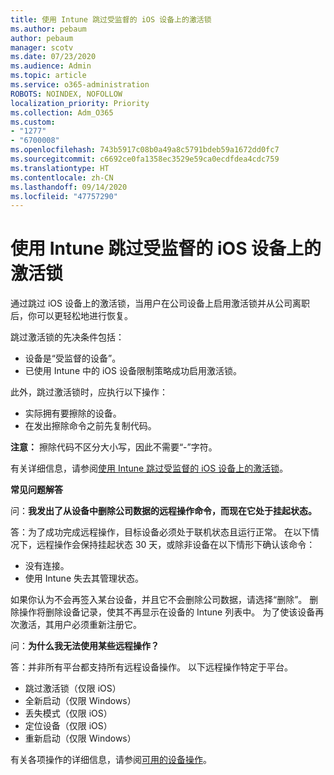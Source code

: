 ```yaml
---
title: 使用 Intune 跳过受监督的 iOS 设备上的激活锁
ms.author: pebaum
author: pebaum
manager: scotv
ms.date: 07/23/2020
ms.audience: Admin
ms.topic: article
ms.service: o365-administration
ROBOTS: NOINDEX, NOFOLLOW
localization_priority: Priority
ms.collection: Adm_O365
ms.custom:
- "1277"
- "6700008"
ms.openlocfilehash: 743b5917c08b0a49a8c5791bdeb59a1672dd0fc7
ms.sourcegitcommit: c6692ce0fa1358ec3529e59ca0ecdfdea4cdc759
ms.translationtype: HT
ms.contentlocale: zh-CN
ms.lasthandoff: 09/14/2020
ms.locfileid: "47757290"
---
```

# <a name="bypass-activation-lock-on-supervised-ios-devices-with-intune"></a>使用 Intune 跳过受监督的 iOS 设备上的激活锁

通过跳过 iOS 设备上的激活锁，当用户在公司设备上启用激活锁并从公司离职后，你可以更轻松地进行恢复。

跳过激活锁的先决条件包括：

- 设备是“受监督的设备”。
- 已使用 Intune 中的 iOS 设备限制策略成功启用激活锁。

此外，跳过激活锁时，应执行以下操作：

- 实际拥有要擦除的设备。
- 在发出擦除命令之前先复制代码。

**注意：** 擦除代码不区分大小写，因此不需要“-”字符。

有关详细信息，请参阅[使用 Intune 跳过受监督的 iOS 设备上的激活锁](https://docs.microsoft.com/intune/device-activation-lock-bypass)。

**常见问题解答**

问：**我发出了从设备中删除公司数据的远程操作命令，而现在它处于挂起状态。**

答：为了成功完成远程操作，目标设备必须处于联机状态且运行正常。 在以下情况下，远程操作会保持挂起状态 30 天，或除非设备在以下情形下确认该命令：

- 没有连接。
- 使用 Intune 失去其管理状态。

如果你认为不会再签入某台设备，并且它不会删除公司数据，请选择“删除”。 删除操作将删除设备记录，使其不再显示在设备的 Intune 列表中。 为了使该设备再次激活，其用户必须重新注册它。

问：**为什么我无法使用某些远程操作？**

答：并非所有平台都支持所有远程设备操作。 以下远程操作特定于平台。

- 跳过激活锁（仅限 iOS）
- 全新启动（仅限 Windows）
- 丢失模式（仅限 iOS）
- 定位设备（仅限 iOS）
- 重新启动（仅限 Windows）

有关各项操作的详细信息，请参阅[可用的设备操作](https://docs.microsoft.com/intune/device-management#available-device-actions)。